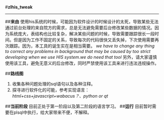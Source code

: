 #**zlhis_tweak**
****
##**来由**
使用his系统的时候，可能因为软件设计的时候设计的太死，导致某些无法通过前台处理的来自院方的需求，总是无法避免需要后台修改某些数据的情况。因为系统庞大，表结构也比较复杂，解决某些问题的时候，导致需要跟踪很长一段时间。但是因为工作不固定的关系，导致每次的代码很快又丢失掉，下次使用需要再次跟踪。因为，本工具的诞生实在是相当需要。
*we have to change any thing to correct any problems in background that may be caused by too strict developing when we use HIS system.we do need that tool*
另外，请大家谨慎使用该工具，避免无意义的后台修改，同时严禁使用该工具来进行违法违规操作。

##**路线图**
1. 收集各种问题处理的sql语句以及各种注释。
2. 探寻进行软件化的可能，参考实现语言：*html+css+javascript+wabacus？、python or qt*


##**当前阶段**
目前正处于第一阶段以及第二阶段的语言学习。
##**运行**
目前暂时需要在plsql中执行，给大家带来不便，不解释。
